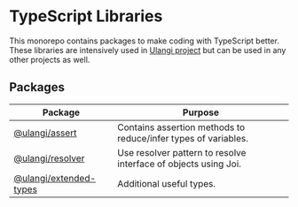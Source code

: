 # TypeScript Libraries

This monorepo contains packages to make coding with TypeScript better. These libraries are intensively used in [Ulangi project](https://github.com/ulangi/ulangi) but can be used in any other projects as well.

## Packages
| Package | Purpose |
| --- | --- |
| [@ulangi/assert](https://github.com/ulangi/typescript-libs/tree/master/packages/assert) | Contains assertion methods to reduce/infer types of variables. |
| [@ulangi/resolver](https://github.com/ulangi/typescript-libs/tree/master/packages/resolver) | Use resolver pattern to resolve interface of objects using Joi. |
| [@ulangi/extended-types](https://github.com/ulangi/typescript-libs/tree/master/packages/extended-types) | Additional useful types. |
